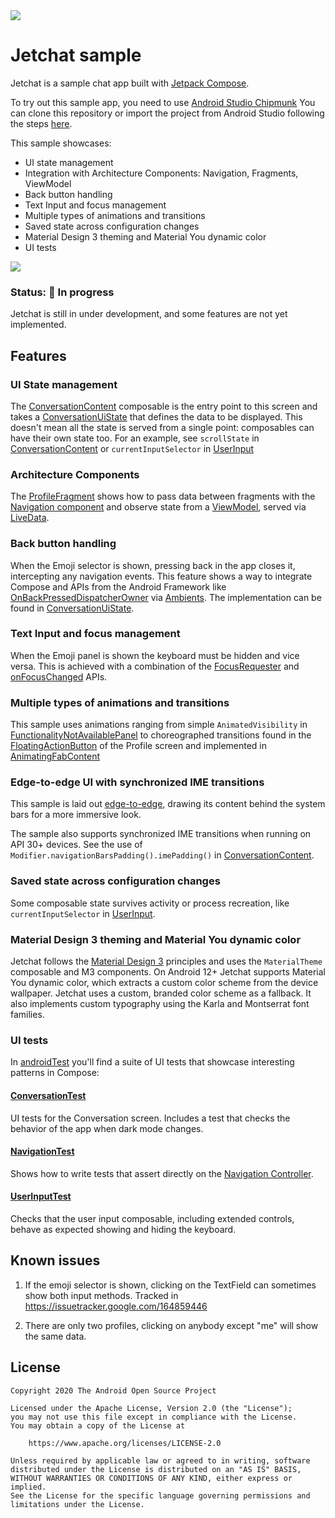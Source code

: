 <img src="screenshots/jetchatlogo.png"/>

# Jetchat sample

Jetchat is a sample chat app built with [Jetpack Compose][compose].

To try out this sample app, you need to use 
[Android Studio Chipmunk](https://developer.android.com/studio)
You can clone this repository or import the
project from Android Studio following the steps
[here](https://developer.android.com/jetpack/compose/setup#sample).

This sample showcases:

* UI state management
* Integration with Architecture Components: Navigation, Fragments, ViewModel
* Back button handling
* Text Input and focus management
* Multiple types of animations and transitions
* Saved state across configuration changes
* Material Design 3 theming and Material You dynamic color
* UI tests

<img src="screenshots/jetchat.gif"/>

### Status: 🚧 In progress

Jetchat is still in under development, and some features are not yet implemented.

## Features

### UI State management
The [ConversationContent](app/src/main/java/com/example/compose/jetchat/conversation/Conversation.kt) composable is the entry point to this screen and takes a [ConversationUiState](app/src/main/java/com/example/compose/jetchat/conversation/ConversationUiState.kt) that defines the data to be displayed. This doesn't mean all the state is served from a single point: composables can have their own state too. For an example, see `scrollState` in [ConversationContent](app/src/main/java/com/example/compose/jetchat/conversation/Conversation.kt) or `currentInputSelector` in [UserInput](app/src/main/java/com/example/compose/jetchat/conversation/UserInput.kt)

### Architecture Components
The [ProfileFragment](app/src/main/java/com/example/compose/jetchat/profile/ProfileFragment.kt) shows how to pass data between fragments with the [Navigation component](https://developer.android.com/guide/navigation) and observe state from a
[ViewModel](https://developer.android.com/topic/libraries/architecture/viewmodel), served via [LiveData](https://developer.android.com/topic/libraries/architecture/livedata).

### Back button handling
When the Emoji selector is shown, pressing back in the app closes it, intercepting any navigation events. This feature shows a way to integrate Compose and APIs from the Android Framework like [OnBackPressedDispatcherOwner](https://developer.android.com/reference/androidx/activity/OnBackPressedDispatcher) via [Ambients](https://developer.android.com/reference/kotlin/androidx/compose/Ambient). The implementation can be found in [ConversationUiState](app/src/main/java/com/example/compose/jetchat/conversation/BackHandler.kt).

### Text Input and focus management
When the Emoji panel is shown the keyboard must be hidden and vice versa. This is achieved with a combination of the [FocusRequester](https://developer.android.com/reference/kotlin/androidx/compose/ui/focus/FocusRequester) and [onFocusChanged](https://developer.android.com/reference/kotlin/androidx/compose/ui/focus/package-summary#(androidx.compose.ui.Modifier).onFocusChanged(kotlin.Function1)) APIs.

### Multiple types of animations and transitions
This sample uses animations ranging from simple `AnimatedVisibility` in [FunctionalityNotAvailablePanel](app/src/main/java/com/example/compose/jetchat/conversation/UserInput.kt) to choreographed transitions found in the [FloatingActionButton](https://material.io/develop/android/components/floating-action-button) of the Profile screen and implemented in [AnimatingFabContent](app/src/main/java/com/example/compose/jetchat/conversation/UserInput.kt)

### Edge-to-edge UI with synchronized IME transitions
This sample is laid out [edge-to-edge](https://medium.com/androiddevelopers/gesture-navigation-going-edge-to-edge-812f62e4e83e), drawing its content behind the system bars for a more immersive look.

The sample also supports synchronized IME transitions when running on API 30+ devices. See the use of `Modifier.navigationBarsPadding().imePadding()` in [ConversationContent](app/src/main/java/com/example/compose/jetchat/conversation/UserInput.kt).

### Saved state across configuration changes
Some composable state survives activity or process recreation, like `currentInputSelector` in [UserInput](app/src/main/java/com/example/compose/jetchat/conversation/UserInput.kt).

### Material Design 3 theming and Material You dynamic color
Jetchat follows the [Material Design 3](https://m3.material.io) principles and uses the `MaterialTheme` composable and M3 components. On Android 12+ Jetchat supports Material You dynamic color, which extracts a custom color scheme from the device wallpaper. Jetchat uses a custom, branded color scheme as a fallback. It also implements custom typography using the Karla and Montserrat font families.

### UI tests
In [androidTest](app/src/androidTest/java/com/example/compose/jetchat) you'll find a suite of UI tests that showcase interesting patterns in Compose:

#### [ConversationTest](app/src/androidTest/java/com/example/compose/jetchat/ConversationTest.kt)
UI tests for the Conversation screen. Includes a test that checks the behavior of the app when dark mode changes.

#### [NavigationTest](app/src/androidTest/java/com/example/compose/jetchat/NavigationTest.kt)
Shows how to write tests that assert directly on the [Navigation Controller](https://developer.android.com/reference/androidx/navigation/NavController).

#### [UserInputTest](app/src/androidTest/java/com/example/compose/jetchat/UserInputTest.kt)
Checks that the user input composable, including extended controls, behave as expected showing and hiding the keyboard.


## Known issues
1. If the emoji selector is shown, clicking on the TextField can sometimes show both input methods.
Tracked in https://issuetracker.google.com/164859446

2. There are only two profiles, clicking on anybody except "me" will show the same data.

## License
```
Copyright 2020 The Android Open Source Project

Licensed under the Apache License, Version 2.0 (the "License");
you may not use this file except in compliance with the License.
You may obtain a copy of the License at

    https://www.apache.org/licenses/LICENSE-2.0

Unless required by applicable law or agreed to in writing, software
distributed under the License is distributed on an "AS IS" BASIS,
WITHOUT WARRANTIES OR CONDITIONS OF ANY KIND, either express or implied.
See the License for the specific language governing permissions and
limitations under the License.
```

[compose]: https://developer.android.com/jetpack/compose
[coil-accompanist]: https://google.github.io/accompanist/coil/
